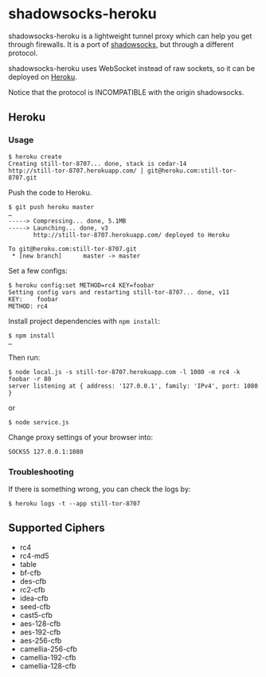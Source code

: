 shadowsocks-heroku
==================

shadowsocks-heroku is a lightweight tunnel proxy which can help you get through firewalls. It is a port of [shadowsocks](https://github.com/clowwindy/shadowsocks), but through a different protocol.

shadowsocks-heroku uses WebSocket instead of raw sockets, so it can be deployed on [Heroku](https://www.heroku.com/).

Notice that the protocol is INCOMPATIBLE with the origin shadowsocks.

Heroku
------

### Usage

```
$ heroku create
Creating still-tor-8707... done, stack is cedar-14
http://still-tor-8707.herokuapp.com/ | git@heroku.com:still-tor-8707.git
```

Push the code to Heroku.

```
$ git push heroku master
…
-----> Compressing... done, 5.1MB
-----> Launching... done, v3
       http://still-tor-8707.herokuapp.com/ deployed to Heroku

To git@heroku.com:still-tor-8707.git
 * [new branch]      master -> master
```

Set a few configs:

```
$ heroku config:set METHOD=rc4 KEY=foobar
Setting config vars and restarting still-tor-8707... done, v11
KEY:    foobar
METHOD: rc4
```

Install project dependencies with `npm install`:

```
$ npm install
…
```

Then run:

```
$ node local.js -s still-tor-8707.herokuapp.com -l 1080 -m rc4 -k foobar -r 80
server listening at { address: '127.0.0.1', family: 'IPv4', port: 1080 }
```
or 
```
$ node service.js
```

Change proxy settings of your browser into:

```
SOCKS5 127.0.0.1:1080
```

### Troubleshooting

If there is something wrong, you can check the logs by:

```
$ heroku logs -t --app still-tor-8707
```

Supported Ciphers
-----------------

- rc4
- rc4-md5
- table
- bf-cfb
- des-cfb
- rc2-cfb
- idea-cfb
- seed-cfb
- cast5-cfb
- aes-128-cfb
- aes-192-cfb
- aes-256-cfb
- camellia-256-cfb
- camellia-192-cfb
- camellia-128-cfb

